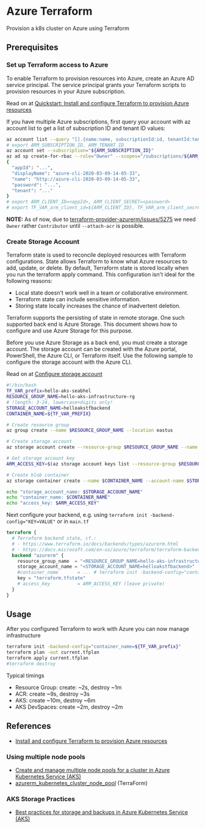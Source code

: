 # Azure Terraform

Provision a k8s cluster on Azure using Terraform

## Prerequisites

### Set up Terraform access to Azure

To enable Terraform to provision resources into Azure, create an Azure AD service principal. The service principal grants your Terraform scripts to provision resources in your Azure subscription.

Read on at [Quickstart: Install and configure Terraform to provision Azure resources](https://docs.microsoft.com/en-us/azure/terraform/terraform-install-configure)

If you have multiple Azure subscriptions, first query your account with az account list to get a list of subscription ID and tenant ID values:

```bash
az account list --query "[].{name:name, subscriptionId:id, tenantId:tenantId}"
# export ARM_SUBSCRIPTION_ID, ARM_TENANT_ID
az account set --subscription="${ARM_SUBSCRIPTION_ID}"
az ad sp create-for-rbac --role="Owner" --scopes="/subscriptions/${ARM_SUBSCRIPTION_ID}"
{
  "appId": "...",
  "displayName": "azure-cli-2020-03-09-14-05-33",
  "name": "http://azure-cli-2020-03-09-14-05-33",
  "password": "...",
  "tenant": "..."
}
# export ARM_CLIENT_ID=<appId>, ARM_CLIENT_SECRET=<password>
# export TF_VAR_arm_client_id=${ARM_CLIENT_ID}, TF_VAR_arm_client_secret=${ARM_CLIENT_SECRET}
```

**NOTE:** As of now, due to [terraform-provider-azurerm/issues/5275](https://github.com/terraform-providers/terraform-provider-azurerm/issues/5275#issuecomment-570284922) we need `Owner` rather `Contributor` until
`--attach-acr` is possible.

### Create Storage Account

Terraform state is used to reconcile deployed resources with Terraform configurations. State allows Terraform to know what Azure resources to add, update, or delete. By default, Terraform state is stored locally when you run the terraform apply command. This configuration isn't ideal for the following reasons:

- Local state doesn't work well in a team or collaborative environment.
- Terraform state can include sensitive information.
- Storing state locally increases the chance of inadvertent deletion.

Terraform supports the persisting of state in remote storage. One such supported back end is Azure Storage. This document shows how to configure and use Azure Storage for this purpose.

Before you use Azure Storage as a back end, you must create a storage account. The storage account can be created with the Azure portal, PowerShell, the Azure CLI, or Terraform itself. Use the following sample to configure the storage account with the Azure CLI.

Read on at [Configure storage account](https://docs.microsoft.com/en-us/azure/terraform/terraform-backend#configure-storage-account)

```bash
#!/bin/bash
TF_VAR_prefix=hello-aks-seabhel
RESOURCE_GROUP_NAME=hello-aks-infrastructure-rg
# !length: 3-24, lowercase+digits only!
STORAGE_ACCOUNT_NAME=helloakstfbackend
CONTAINER_NAME=${TF_VAR_PREFIX}

# Create resource group
az group create --name $RESOURCE_GROUP_NAME --location eastus

# Create storage account
az storage account create --resource-group $RESOURCE_GROUP_NAME --name $STORAGE_ACCOUNT_NAME --sku Standard_LRS --encryption-services blob

# Get storage account key
ARM_ACCESS_KEY=$(az storage account keys list --resource-group $RESOURCE_GROUP_NAME --account-name $STORAGE_ACCOUNT_NAME --query [0].value -o tsv)

# Create blob container
az storage container create --name $CONTAINER_NAME --account-name $STORAGE_ACCOUNT_NAME --account-key $ARM_ACCESS_KEY

echo "storage_account_name: $STORAGE_ACCOUNT_NAME"
echo "container_name: $CONTAINER_NAME"
echo "access_key: $ARM_ACCESS_KEY"
```

Next configure your backend, e.g. using `terraform init -backend-config="KEY=VALUE"` or in `main.tf`

```terraform
terraform {
  # Terraform backend state, cf.:
  # - https://www.terraform.io/docs/backends/types/azurerm.html
  # - https://docs.microsoft.com/en-us/azure/terraform/terraform-backend
  backend "azurerm" {
    resource_group_name  = "<RESOURCE_GROUP_NAME=hello-aks-infrastructure-rg>"
    storage_account_name = "<STORAGE_ACCOUNT_NAME=helloakstfbackend>"
    #container_name       = ... # terraform init -backend-config="container_name=$(TF_VAR_prefix)"
    key = "terraform.tfstate"
    # access_key          = ARM_ACCESS_KEY (leave private)
  }
}
```

## Usage

After you configured Terraform to work with Azure you can now manage infrastructure

```bash
terraform init -backend-config="container_name=${TF_VAR_prefix}"
terraform plan -out current.tfplan
terraform apply current.tfplan
#terraform destroy
```

Typical timings

- Resource Group: create: ~2s, destroy ~1m
- ACR: create ~9s, destroy ~3s
- AKS: create ~10m, destroy ~6m
- AKS DevSpaces: create ~2m, destroy ~2m

## References

- [Install and configure Terraform to provision Azure resources](https://docs.microsoft.com/en-us/azure/virtual-machines/linux/terraform-install-configure)

### Using multiple node pools

- [Create and manage multiple node pools for a cluster in Azure Kubernetes Service (AKS)](https://docs.microsoft.com/en-us/azure/aks/use-multiple-node-pools)
- [azurerm_kubernetes_cluster_node_pool](https://www.terraform.io/docs/providers/azurerm/r/kubernetes_cluster_node_pool.html) (TerraForm)

### AKS Storage Practices

- [Best practices for storage and backups in Azure Kubernetes Service (AKS)](https://docs.microsoft.com/en-us/azure/aks/operator-best-practices-storage)
